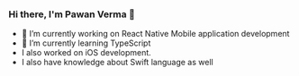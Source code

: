 ### Hi there, I'm Pawan Verma 👋

- 🔭 I’m currently working on React Native Mobile application development
- 🌱 I’m currently learning TypeScript
-  I also worked on iOS development.
-  I also have knowledge about Swift language as well
